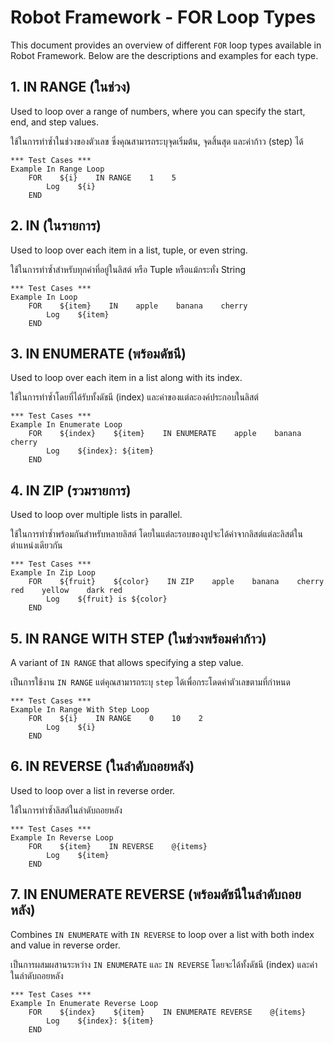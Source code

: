 
# Robot Framework - FOR Loop Types

This document provides an overview of different `FOR` loop types available in Robot Framework. Below are the descriptions and examples for each type.

## 1. IN RANGE (ในช่วง)
Used to loop over a range of numbers, where you can specify the start, end, and step values.

ใช้ในการทำซ้ำในช่วงของตัวเลข ซึ่งคุณสามารถระบุจุดเริ่มต้น, จุดสิ้นสุด และค่าก้าว (step) ได้

```robot
*** Test Cases ***
Example In Range Loop
    FOR    ${i}    IN RANGE    1    5
        Log    ${i}
    END
```

## 2. IN (ในรายการ)
Used to loop over each item in a list, tuple, or even string.

ใช้ในการทำซ้ำสำหรับทุกค่าที่อยู่ในลิสต์ หรือ Tuple หรือแม้กระทั่ง String

```robot
*** Test Cases ***
Example In Loop
    FOR    ${item}    IN    apple    banana    cherry
        Log    ${item}
    END
```

## 3. IN ENUMERATE (พร้อมดัชนี)
Used to loop over each item in a list along with its index.

ใช้ในการทำซ้ำโดยที่ได้รับทั้งดัชนี (index) และค่าของแต่ละองค์ประกอบในลิสต์

```robot
*** Test Cases ***
Example In Enumerate Loop
    FOR    ${index}    ${item}    IN ENUMERATE    apple    banana    cherry
        Log    ${index}: ${item}
    END
```

## 4. IN ZIP (รวมรายการ)
Used to loop over multiple lists in parallel.

ใช้ในการทำซ้ำพร้อมกันสำหรับหลายลิสต์ โดยในแต่ละรอบของลูปจะได้ค่าจากลิสต์แต่ละลิสต์ในตำแหน่งเดียวกัน

```robot
*** Test Cases ***
Example In Zip Loop
    FOR    ${fruit}    ${color}    IN ZIP    apple    banana    cherry    red    yellow    dark red
        Log    ${fruit} is ${color}
    END
```

## 5. IN RANGE WITH STEP (ในช่วงพร้อมค่าก้าว)
A variant of `IN RANGE` that allows specifying a step value.

เป็นการใช้งาน `IN RANGE` แต่คุณสามารถระบุ `step` ได้เพื่อกระโดดค่าตัวเลขตามที่กำหนด

```robot
*** Test Cases ***
Example In Range With Step Loop
    FOR    ${i}    IN RANGE    0    10    2
        Log    ${i}
    END
```

## 6. IN REVERSE (ในลำดับถอยหลัง)
Used to loop over a list in reverse order.

ใช้ในการทำซ้ำลิสต์ในลำดับถอยหลัง

```robot
*** Test Cases ***
Example In Reverse Loop
    FOR    ${item}    IN REVERSE    @{items}
        Log    ${item}
    END
```

## 7. IN ENUMERATE REVERSE (พร้อมดัชนีในลำดับถอยหลัง)
Combines `IN ENUMERATE` with `IN REVERSE` to loop over a list with both index and value in reverse order.

เป็นการผสมผสานระหว่าง `IN ENUMERATE` และ `IN REVERSE` โดยจะได้ทั้งดัชนี (index) และค่า ในลำดับถอยหลัง

```robot
*** Test Cases ***
Example In Enumerate Reverse Loop
    FOR    ${index}    ${item}    IN ENUMERATE REVERSE    @{items}
        Log    ${index}: ${item}
    END
```

